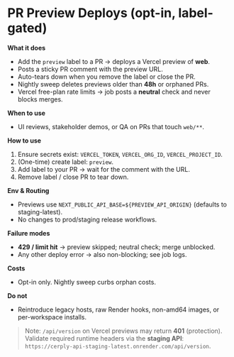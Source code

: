 # PR Preview Deploys (opt-in, label-gated)

**What it does**
- Add the `preview` label to a PR → deploys a Vercel preview of **web**.
- Posts a sticky PR comment with the preview URL.
- Auto-tears down when you remove the label or close the PR.
- Nightly sweep deletes previews older than **48h** or orphaned PRs.
- Vercel free-plan rate limits → job posts a **neutral** check and never blocks merges.

**When to use**
- UI reviews, stakeholder demos, or QA on PRs that touch `web/**`.

**How to use**
1) Ensure secrets exist: `VERCEL_TOKEN`, `VERCEL_ORG_ID`, `VERCEL_PROJECT_ID`.  
2) (One-time) create label: `preview`.  
3) Add label to your PR → wait for the comment with the URL.  
4) Remove label / close PR to tear down.

**Env & Routing**
- Previews use `NEXT_PUBLIC_API_BASE=${PREVIEW_API_ORIGIN}` (defaults to staging-latest).
- No changes to prod/staging release workflows.

**Failure modes**
- **429 / limit hit** → preview skipped; neutral check; merge unblocked.
- Any other deploy error → also non-blocking; see job logs.

**Costs**
- Opt-in only. Nightly sweep curbs orphan costs.

**Do not**
- Reintroduce legacy hosts, raw Render hooks, non-amd64 images, or per-workspace installs.



> Note: `/api/version` on Vercel previews may return **401** (protection). Validate required runtime headers via the **staging API**: `https://cerply-api-staging-latest.onrender.com/api/version`.
